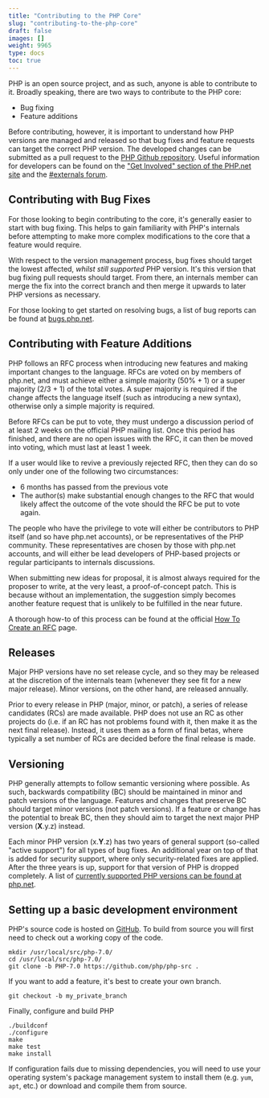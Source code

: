 ```yaml
---
title: "Contributing to the PHP Core"
slug: "contributing-to-the-php-core"
draft: false
images: []
weight: 9965
type: docs
toc: true
---
```


PHP is an open source project, and as such, anyone is able to contribute to it. Broadly speaking, there are two ways to contribute to the PHP core:
 - Bug fixing
 - Feature additions

Before contributing, however, it is important to understand how PHP versions are managed and released so that bug fixes and feature requests can target the correct PHP version. The developed changes can be submitted as a pull request to the [PHP Github repository][1]. Useful information for developers can be found on the ["Get Involved" section of the PHP.net site][2] and the [#externals forum][3].

## Contributing with Bug Fixes

For those looking to begin contributing to the core, it's generally easier to start with bug fixing. This helps to gain familiarity with PHP's internals before attempting to make more complex modifications to the core that a feature would require.

With respect to the version management process, bug fixes should target the lowest affected, *whilst still supported* PHP version. It's this version that bug fixing pull requests should target. From there, an internals member can merge the fix into the correct branch and then merge it upwards to later PHP versions as necessary.

For those looking to get started on resolving bugs, a list of bug reports can be found at [bugs.php.net][4].

## Contributing with Feature Additions

PHP follows an RFC process when introducing new features and making important changes to the language. RFCs are voted on by members of php.net, and must achieve either a simple majority (50% + 1) or a super majority (2/3 + 1) of the total votes. A super majority is required if the change affects the language itself (such as introducing a new syntax), otherwise only a simple majority is required. 

Before RFCs can be put to vote, they must undergo a discussion period of at least 2 weeks on the official PHP mailing list. Once this period has finished, and there are no open issues with the RFC, it can then be moved into voting, which must last at least 1 week.

If a user would like to revive a previously rejected RFC, then they can do so only under one of the following two circumstances:
 - 6 months has passed from the previous vote
 - The author(s) make substantial enough changes to the RFC that would likely affect the outcome of the vote should the RFC be put to vote again.

The people who have the privilege to vote will either be contributors to PHP itself (and so have php.net accounts), or be representatives of the PHP community. These representatives are chosen by those with php.net accounts, and will either be lead developers of PHP-based projects or regular participants to internals discussions.

When submitting new ideas for proposal, it is almost always required for the proposer to write, at the very least, a proof-of-concept patch. This is because without an implementation, the suggestion simply becomes another feature request that is unlikely to be fulfilled in the near future.

A thorough how-to of this process can be found at the official [How To Create an RFC][5] page.

## Releases
Major PHP versions have no set release cycle, and so they may be released at the discretion of the internals team (whenever they see fit for a new major release). Minor versions, on the other hand, are released annually.

Prior to every release in PHP (major, minor, or patch), a series of release candidates (RCs) are made available. PHP does not use an RC as other projects do (i.e. if an RC has not problems found with it, then make it as the next final release). Instead, it uses them as a form of final betas, where typically a set number of RCs are decided before the final release is made.

## Versioning
PHP generally attempts to follow semantic versioning where possible. As such, backwards compatibility (BC) should be maintained in minor and patch versions of the language. Features and changes that preserve BC should target minor versions (not patch versions). If a feature or change has the potential to break BC, then they should aim to target the next major PHP version (**X**.y.z) instead.

Each minor PHP version (x.**Y**.z) has two years of general support (so-called "active support") for all types of bug fixes. An additional year on top of that is added for security support, where only security-related fixes are applied. After the three years is up, support for that version of PHP is dropped completely. A list of [currently supported PHP versions can be found at php.net][6].


  [1]: https://github.com/php/php-src#pull-requests
  [2]: https://secure.php.net/get-involved.php
  [3]: https://externals.io/
  [4]: http://bugs.php.net
  [5]: https://wiki.php.net/rfc/howto
  [6]: http://php.net/supported-versions.php

## Setting up a basic development environment
PHP's source code is hosted on [GitHub][1]. To build from source you will first need to check out a working copy of the code.

    mkdir /usr/local/src/php-7.0/
    cd /usr/local/src/php-7.0/
    git clone -b PHP-7.0 https://github.com/php/php-src .

If you want to add a feature, it's best to create your own branch.

    git checkout -b my_private_branch

Finally, configure and build PHP

    ./buildconf
    ./configure
    make
    make test
    make install

If configuration fails due to missing dependencies, you will need to use your operating system's package management system to install them (e.g. `yum`, `apt`, etc.) or download and compile them from source.

  [1]: https://github.com/php/php-src

